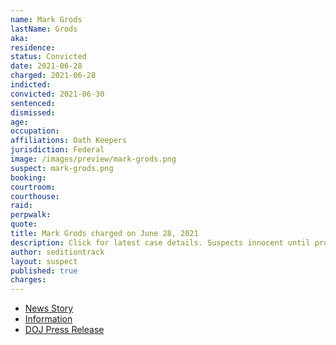 ```yaml
---
name: Mark Grods
lastName: Grods
aka:
residence:
status: Convicted
date: 2021-06-28
charged: 2021-06-28
indicted:
convicted: 2021-06-30
sentenced:
dismissed:
age:
occupation:
affiliations: Oath Keepers
jurisdiction: Federal
image: /images/preview/mark-grods.png
suspect: mark-grods.png
booking:
courtroom:
courthouse:
raid:
perpwalk:
quote:
title: Mark Grods charged on June 28, 2021
description: Click for latest case details. Suspects innocent until proven guilty.
author: seditiontrack
layout: suspect
published: true
charges:
---
```

- [News Story](https://www.huffpost.com/entry/mark-grods-oath-keeper-capitol-attack-trump_n_60dc7417e4b058eea49d79ad)
- [Information](/filings/mark-grods.pdf)
- [DOJ Press Release](https://www.justice.gov/usao-dc/case-multi-defendant/file/1408091/download)

